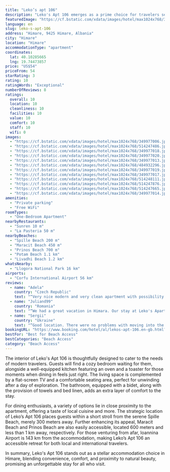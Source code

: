 ```yaml
---
title: "Leko’s apt 106"
description: "Leko's Apt 106 emerges as a prime choice for travelers seeking comfort and convenience in Himare."
featuredImage: "https://cf.bstatic.com/xdata/images/hotel/max1024x768/349977006.jpg?k=b322f143bebe271cb320a78fbecc72d8ca7cb5374e26852c08a79f5f8fc7ff8e&o=&hp=1"
language: en
slug: leko-s-apt-106
address: "Himare, 9425 Himare, Albania"
city: "Himare"
location: "Himare"
accommodationType: "apartment"
coordinates:
  lat: 40.10285665
  lng: 19.74473857
price: "US$54"
priceFrom: 54
starRating: 3
rating: 10
ratingWords: "Exceptional"
numberOfReviews: 8
ratings:
  overall: 10
  location: 10
  cleanliness: 10
  facilities: 10
  value: 10
  comfort: 10
  staff: 10
  wifi: 0
images:
  - "https://cf.bstatic.com/xdata/images/hotel/max1024x768/349977006.jpg?k=b322f143bebe271cb320a78fbecc72d8ca7cb5374e26852c08a79f5f8fc7ff8e&o=&hp=1"
  - "https://cf.bstatic.com/xdata/images/hotel/max1024x768/514247486.jpg?k=f5e6fdd8d46a38c75a627b4dfede0b7ca830b248864b4cd9be2dfcd552556fe5&o=&hp=1"
  - "https://cf.bstatic.com/xdata/images/hotel/max1024x768/349977018.jpg?k=1035a966e800f56f2266f6405069d94f3ffa4a39f17014a1b59f5e6691da9a95&o=&hp=1"
  - "https://cf.bstatic.com/xdata/images/hotel/max1024x768/349977020.jpg?k=018e33be1d3c248d97953c3739bd6dc2c91ff7b7506e26d1facb047f1d362d54&o=&hp=1"
  - "https://cf.bstatic.com/xdata/images/hotel/max1024x768/349977013.jpg?k=26635c748614e261d22487ae1a1541de9bed09bb49789bf47697bcd22094c70b&o=&hp=1"
  - "https://cf.bstatic.com/xdata/images/hotel/max1024x768/484932296.jpg?k=d23b25cde42a1fcdbf4b7b5ec2b9742a202c680149a4107fd312ec539afc06fb&o=&hp=1"
  - "https://cf.bstatic.com/xdata/images/hotel/max1024x768/349977019.jpg?k=75dcf736b5f9666f5b61a8638e728c03400618cab36288ab027350e68b141834&o=&hp=1"
  - "https://cf.bstatic.com/xdata/images/hotel/max1024x768/349977017.jpg?k=7d182b2069b7e34e7bc72a8292dfaf9690f1e8450bb6703a0e8d5bd6dc727b6c&o=&hp=1"
  - "https://cf.bstatic.com/xdata/images/hotel/max1024x768/514248111.jpg?k=a4420481e3df8cc6e22b8610a79f5de93c0740480d5eb8d565be83a70aed8d89&o=&hp=1"
  - "https://cf.bstatic.com/xdata/images/hotel/max1024x768/514247876.jpg?k=9097bc59b310217883b3677b6ff29555cdaf50fb601a8dd23baabbfbe0d0ef45&o=&hp=1"
  - "https://cf.bstatic.com/xdata/images/hotel/max1024x768/514247665.jpg?k=217325bfcf28ddf367e13bbeef03c8b3d8c783ba73388bd4a7b87501ae6ddc91&o=&hp=1"
  - "https://cf.bstatic.com/xdata/images/hotel/max1024x768/349977014.jpg?k=b632715eba54080e014c53b27dd077bb8f983847865cca292a81ff3c7b96137f&o=&hp=1"
amenities:
  - "Private parking"
  - "Free WiFi"
roomTypes:
  - "One-Bedroom Apartment"
nearbyRestaurants:
  - "Sunren 10 m"
  - "La Pasteria 50 m"
nearbyBeaches:
  - "Spille Beach 200 m"
  - "Maracit Beach 450 m"
  - "Prinos Beach 700 m"
  - "Potam Beach 1.1 km"
  - "Livadhi Beach 1.2 km"
whatsNearby:
  - "Llogora National Park 16 km"
airports:
  - "Corfu International Airport 56 km"
reviews:
  - name: "Adela"
    country: "Czech Republic"
    text: "“Very nice modern and very clean apartment with possibility of close parking place. Closed to the beach and shops and restaurants about 3- 5 minutes. Owner is very nice and help with everything, so hight recommended👍👍👍”"
  - name: "Juliand99"
    country: "Romania"
    text: "“We had a great vacation in Himara. Our stay at Leko's Apartment was good and comfortable for a family of four people. We had all the necessary conditions, and the apartment was clean. As well, it is located not far from the beach and near nice...”"
  - name: "Sergii"
    country: "Ukraine"
    text: "“Good location. There were no problems with moving into the apartments. Very friendly host. Clean and cozy.”"
bookingURL: "https://www.booking.com/hotel/al/lekos-apt-106.en-gb.html?aid=8035640"
bestFor: "Best for Beach Access"
bestCategories: "Beach Access"
category: "Beach Access"
---
```


The interior of Leko's Apt 106 is thoughtfully designed to cater to the needs of modern travelers. Guests will find a cozy bedroom waiting for them, alongside a well-equipped kitchen featuring an oven and a toaster for those moments when dining in feels just right. The living space is complemented by a flat-screen TV and a comfortable seating area, perfect for unwinding after a day of exploration. The bathroom, equipped with a bidet, along with the provision of towels and bed linen, adds an extra layer of comfort to the stay.

For dining enthusiasts, a variety of options lie in close proximity to the apartment, offering a taste of local cuisine and more. The strategic location of Leko’s Apt 106 places guests within a short stroll from the serene Spille Beach, merely 300 meters away. Further enhancing its appeal, Maracit Beach and Prinos Beach are also easily accessible, located 600 meters and less than 1 km away, respectively. For those venturing from afar, Ioannina Airport is 143 km from the accommodation, making Leko’s Apt 106 an accessible retreat for both local and international travelers.

In summary, Leko's Apt 106 stands out as a stellar accommodation choice in Himare, blending convenience, comfort, and proximity to natural beauty, promising an unforgettable stay for all who visit.